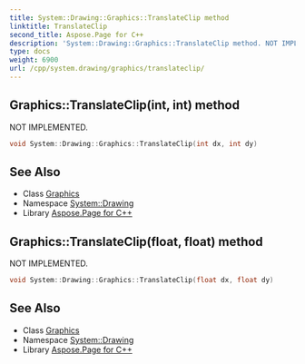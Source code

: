 ```yaml
---
title: System::Drawing::Graphics::TranslateClip method
linktitle: TranslateClip
second_title: Aspose.Page for C++
description: 'System::Drawing::Graphics::TranslateClip method. NOT IMPLEMENTED in C++.'
type: docs
weight: 6900
url: /cpp/system.drawing/graphics/translateclip/
---
```

## Graphics::TranslateClip(int, int) method


NOT IMPLEMENTED.

```cpp
void System::Drawing::Graphics::TranslateClip(int dx, int dy)
```


## See Also

* Class [Graphics](../)
* Namespace [System::Drawing](../../)
* Library [Aspose.Page for C++](../../../)
## Graphics::TranslateClip(float, float) method


NOT IMPLEMENTED.

```cpp
void System::Drawing::Graphics::TranslateClip(float dx, float dy)
```


## See Also

* Class [Graphics](../)
* Namespace [System::Drawing](../../)
* Library [Aspose.Page for C++](../../../)
